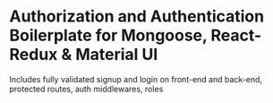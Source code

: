 # Authorization and Authentication Boilerplate for Mongoose, React-Redux & Material UI
Includes fully validated signup and login on front-end and back-end, protected routes, auth middlewares, roles

